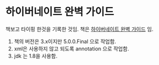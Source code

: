 # 하이버네이트 완벽 가이드
책보고 타이핑 한것을 기록한 것임.
책은 [하이버네이트 완벽 가이드](http://www.yes24.com/24/goods/3892382?scode=029) 임.

1. 책의 버전은 3.x이지만 5.0.0.Final 으로 작업함.
2. xml은 사용하지 않고 되도록 annotation 으로 작업함.
3. jdk 는 1.8을 사용함.
